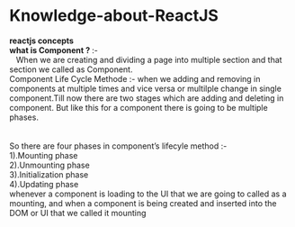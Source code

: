# Knowledge-about-ReactJS
<b>reactjs concepts</b> <br>
<b>what is Component ? </b>:- <br>
&nbsp;&nbsp;&nbsp;When we are creating and dividing a page  into multiple section and that section we called as Component. <br>
Component Life Cycle Methode :- 
when we adding and removing in components at multiple times and vice versa or multilple change in single component.Till now there are two stages which are adding and deleting in component. But like this for a component there is going to be multiple phases. <br>
<br><br>
So there are four phases in component’s lifecyle method :-  
                                        1).Mounting phase <br>
                                        2).Unmounting phase <br>
                                        3).Initialization phase <br>
                                        4).Updating phase <br>
whenever a component is loading to the UI that we are going to called as a mounting, and when a component is being created and inserted into the DOM or UI that we called it mounting 
